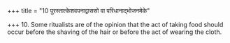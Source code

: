 +++
title = "10 पुरस्तात्केशवपनाद्वाससो वा परिधानाद्भोजनमेके"

+++
10. Some ritualists are of the opinion that the act of taking food should occur before the shaving of the hair or before the act of wearing the cloth.

